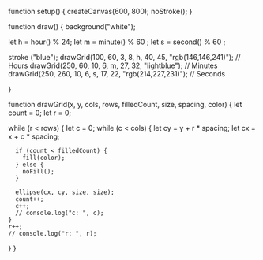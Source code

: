 function setup() {
  createCanvas(600, 800);
  noStroke();
}

function draw() {
  background("white");

  let h = hour() % 24;
  let m = minute() % 60 ;
  let s = second() % 60 ;


stroke ("blue");
  drawGrid(100, 60, 3, 8, h, 40, 45, "rgb(146,146,241)"); // Hours
  drawGrid(250, 60, 10, 6, m, 27, 32, "lightblue"); // Minutes
  drawGrid(250, 260, 10, 6, s, 17, 22, "rgb(214,227,231)"); // Seconds

}

function drawGrid(x, y, cols, rows, filledCount, size, spacing, color) {
  let count = 0;
  let r = 0;
  
  while (r < rows) {
    let c = 0; 
    while (c < cols) {
      let cy = y + r * spacing;
      let cx = x + c * spacing;

      if (count < filledCount) {
        fill(color); 
      } else {
        noFill(); 
      }

      ellipse(cx, cy, size, size);
      count++;
      c++;
      // console.log("c: ", c);
    }
    r++;
    // console.log("r: ", r);
  }
}
